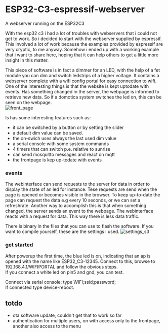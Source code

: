 # ESP32-C3-espressif-webserver
A webserver running on the ESP32C3<br>

With the esp32 c3 i had a lot of troubles with webservers that i could not get to work. So i decided to start with the webserver supplied by espressif. This involved a lot of work because the examples provided by espressif are very cryptic, to me anyway. Somehow i ended up with a working example that i want to share here, hoping that it can help others to get a little more insight in this matter.

This piece of software is in fact a dimmer for an LED, with the help of a fet module you can dim and switch ledstrips of a higher voltage. It contains a webserver complete with a wifi config portal for easy connection to wifi. One of the interesting things is that the website is kept uptodate with events. Has something changed in the server, the webpage is informed to retrieve new data. So if a domotica system switches the led on, this can be seen on the webpage.
<br>
![front_page](https://github.com/patience4711/ESP32-C3-espressif-webserver/assets/12282915/44faba29-4831-4115-838a-0ba281ac25d7)

Is has some interesting features such as:
- it can be switched by a button or by setting the slider
- a default dim value can be saved.
- the on-swich uses always the last used dim value
- a serial console with some system commands
- 4 timers that can switch p.e. relative to sunrise
- can send mosquitto messages and react on mqtt
- the frontpage is kep up-todate with events

### events ###
The webinterface can send requests to the server for data in order to display the state of an led for instance. Tese requests are send when the page is opened or becomes visible in the browser. To keep up-to-date the page can request the data e.g every 10 seconds,  or we can set a refreshrate. Another way to accomplish this is that when something changed, the server sends an event to the webpage. The webinterface reacts with a request for data. This way there is less data traffic.

There is binary in the files that you can use to flash the software. If you want to compile yourself, these are the settings i used.
![settings_s3](https://github.com/patience4711/ESP32-C3-espressif-webserver/assets/12282915/ce416448-dc20-4030-bfad-8f470de99bfb)

### get started ###
After powerup the first time, the blue led is on, indicating that an ap is opened with the name like ESP32_C3-12345. Connect to this, browse to 192.168.4.1/WIFIPORTAL and follow the obvious steps.<br>
If you connect a white led on pin5 and gnd, you can test.

Connect via serial console: type WIFI;ssid;password;<br> If connected type device-reboot.
  ## totdo ##
- ota software update, couldn't get that to work so far
- authentication for multiple users, on with access only to the frontpage, another also access to the menu

